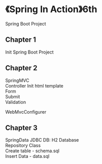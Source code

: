 # 《Spring In Action》6th

Spring Boot Project

## Chapter 1

Init Spring Boot Project


## Chapter 2 

SpringMVC  
Controller
Init html template  
Form  
Submit  
Validation  

WebMvcConfigurer

## Chapter 3

SpringData JDBC
DB: H2 Database  
Repository Class  
Create table - schema.sql  
Insert Data - data.sql  






